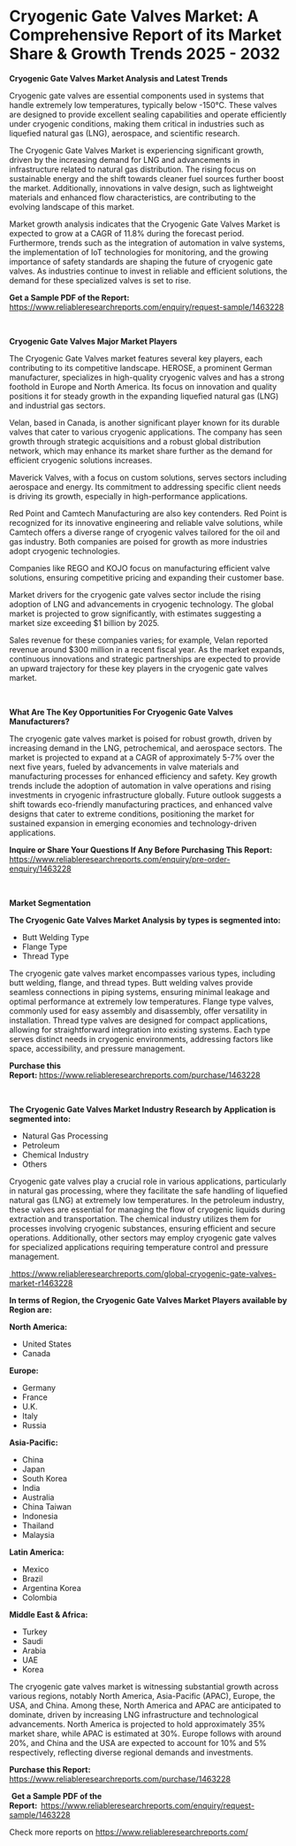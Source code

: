 <p><h1>Cryogenic Gate Valves Market: A Comprehensive Report of its Market Share & Growth Trends 2025 - 2032</h1></p><p><strong>Cryogenic Gate Valves Market Analysis and Latest Trends</strong></p>
<p><p>Cryogenic gate valves are essential components used in systems that handle extremely low temperatures, typically below -150°C. These valves are designed to provide excellent sealing capabilities and operate efficiently under cryogenic conditions, making them critical in industries such as liquefied natural gas (LNG), aerospace, and scientific research.</p><p>The Cryogenic Gate Valves Market is experiencing significant growth, driven by the increasing demand for LNG and advancements in infrastructure related to natural gas distribution. The rising focus on sustainable energy and the shift towards cleaner fuel sources further boost the market. Additionally, innovations in valve design, such as lightweight materials and enhanced flow characteristics, are contributing to the evolving landscape of this market.</p><p>Market growth analysis indicates that the Cryogenic Gate Valves Market is expected to grow at a CAGR of 11.8% during the forecast period. Furthermore, trends such as the integration of automation in valve systems, the implementation of IoT technologies for monitoring, and the growing importance of safety standards are shaping the future of cryogenic gate valves. As industries continue to invest in reliable and efficient solutions, the demand for these specialized valves is set to rise.</p></p>
<p><strong>Get a Sample PDF of the Report:&nbsp;</strong> <a href="https://www.reliableresearchreports.com/enquiry/request-sample/1463228?utm_campaign=2204&utm_medium=2&utm_source=Github&utm_content=ia&utm_term=18022025&utm_id=cryogenic-gate-valves">https://www.reliableresearchreports.com/enquiry/request-sample/1463228</a></p>
<p>&nbsp;</p>
<p><strong>Cryogenic Gate Valves Major Market Players</strong></p>
<p><p>The Cryogenic Gate Valves market features several key players, each contributing to its competitive landscape. HEROSE, a prominent German manufacturer, specializes in high-quality cryogenic valves and has a strong foothold in Europe and North America. Its focus on innovation and quality positions it for steady growth in the expanding liquefied natural gas (LNG) and industrial gas sectors.</p><p>Velan, based in Canada, is another significant player known for its durable valves that cater to various cryogenic applications. The company has seen growth through strategic acquisitions and a robust global distribution network, which may enhance its market share further as the demand for efficient cryogenic solutions increases.</p><p>Maverick Valves, with a focus on custom solutions, serves sectors including aerospace and energy. Its commitment to addressing specific client needs is driving its growth, especially in high-performance applications.</p><p>Red Point and Camtech Manufacturing are also key contenders. Red Point is recognized for its innovative engineering and reliable valve solutions, while Camtech offers a diverse range of cryogenic valves tailored for the oil and gas industry. Both companies are poised for growth as more industries adopt cryogenic technologies.</p><p>Companies like REGO and KOJO focus on manufacturing efficient valve solutions, ensuring competitive pricing and expanding their customer base. </p><p>Market drivers for the cryogenic gate valves sector include the rising adoption of LNG and advancements in cryogenic technology. The global market is projected to grow significantly, with estimates suggesting a market size exceeding $1 billion by 2025.</p><p>Sales revenue for these companies varies; for example, Velan reported revenue around $300 million in a recent fiscal year. As the market expands, continuous innovations and strategic partnerships are expected to provide an upward trajectory for these key players in the cryogenic gate valves market.</p></p>
<p>&nbsp;</p>
<p><strong>What Are The Key Opportunities For Cryogenic Gate Valves Manufacturers?</strong></p>
<p><p>The cryogenic gate valves market is poised for robust growth, driven by increasing demand in the LNG, petrochemical, and aerospace sectors. The market is projected to expand at a CAGR of approximately 5-7% over the next five years, fueled by advancements in valve materials and manufacturing processes for enhanced efficiency and safety. Key growth trends include the adoption of automation in valve operations and rising investments in cryogenic infrastructure globally. Future outlook suggests a shift towards eco-friendly manufacturing practices, and enhanced valve designs that cater to extreme conditions, positioning the market for sustained expansion in emerging economies and technology-driven applications.</p></p>
<p><strong>Inquire or Share Your Questions If Any Before Purchasing This Report:</strong> <a href="https://www.reliableresearchreports.com/enquiry/pre-order-enquiry/1463228?utm_campaign=2204&utm_medium=2&utm_source=Github&utm_content=ia&utm_term=18022025&utm_id=cryogenic-gate-valves">https://www.reliableresearchreports.com/enquiry/pre-order-enquiry/1463228</a></p>
<p>&nbsp;</p>
<p><strong>Market Segmentation</strong></p>
<p><strong>The Cryogenic Gate Valves Market Analysis by types is segmented into:</strong></p>
<p><ul><li>Butt Welding Type</li><li>Flange Type</li><li>Thread Type</li></ul></p>
<p><p>The cryogenic gate valves market encompasses various types, including butt welding, flange, and thread types. Butt welding valves provide seamless connections in piping systems, ensuring minimal leakage and optimal performance at extremely low temperatures. Flange type valves, commonly used for easy assembly and disassembly, offer versatility in installation. Thread type valves are designed for compact applications, allowing for straightforward integration into existing systems. Each type serves distinct needs in cryogenic environments, addressing factors like space, accessibility, and pressure management.</p></p>
<p><strong>Purchase this Report:&nbsp;</strong><a href="https://www.reliableresearchreports.com/purchase/1463228?utm_campaign=2204&utm_medium=2&utm_source=Github&utm_content=ia&utm_term=18022025&utm_id=cryogenic-gate-valves">https://www.reliableresearchreports.com/purchase/1463228</a></p>
<p>&nbsp;</p>
<p><strong>The Cryogenic Gate Valves Market Industry Research by Application is segmented into:</strong></p>
<p><ul><li>Natural Gas Processing</li><li>Petroleum</li><li>Chemical Industry</li><li>Others</li></ul></p>
<p><p>Cryogenic gate valves play a crucial role in various applications, particularly in natural gas processing, where they facilitate the safe handling of liquefied natural gas (LNG) at extremely low temperatures. In the petroleum industry, these valves are essential for managing the flow of cryogenic liquids during extraction and transportation. The chemical industry utilizes them for processes involving cryogenic substances, ensuring efficient and secure operations. Additionally, other sectors may employ cryogenic gate valves for specialized applications requiring temperature control and pressure management.</p></p>
<p><a href="https://www.reliableresearchreports.com/global-cryogenic-gate-valves-market-r1463228?utm_campaign=2204&utm_medium=2&utm_source=Github&utm_content=ia&utm_term=18022025&utm_id=cryogenic-gate-valves">&nbsp;https://www.reliableresearchreports.com/global-cryogenic-gate-valves-market-r1463228</a></p>
<p><strong>In terms of Region, the Cryogenic Gate Valves Market Players available by Region are:</strong></p>
<p>
    <p> <strong> North America: </strong>
        <ul>
            <li>United States</li>
            <li>Canada</li>
        </ul>
        </p> 
    <p> <strong> Europe: </strong>
        <ul>
            <li>Germany</li>
            <li>France</li>
            <li>U.K.</li>
            <li>Italy</li>
            <li>Russia</li>
        </ul>
        </p> 
    <p> <strong> Asia-Pacific: </strong>
        <ul>
            <li>China</li>
            <li>Japan</li>
            <li>South Korea</li>
            <li>India</li>
            <li>Australia</li>
            <li>China Taiwan</li>
            <li>Indonesia</li>
            <li>Thailand</li>
            <li>Malaysia</li>
        </ul>
        </p> 
    <p> <strong> Latin America: </strong>
        <ul>
            <li>Mexico</li>
            <li>Brazil</li>
            <li>Argentina Korea</li>
            <li>Colombia</li>
        </ul>
        </p> 
    <p> <strong> Middle East & Africa: </strong>
        <ul>
            <li>Turkey</li>
            <li>Saudi</li>
            <li>Arabia</li>
            <li>UAE</li>
            <li>Korea</li>
        </ul>
    </p>
    </p>
<p><p>The cryogenic gate valves market is witnessing substantial growth across various regions, notably North America, Asia-Pacific (APAC), Europe, the USA, and China. Among these, North America and APAC are anticipated to dominate, driven by increasing LNG infrastructure and technological advancements. North America is projected to hold approximately 35% market share, while APAC is estimated at 30%. Europe follows with around 20%, and China and the USA are expected to account for 10% and 5% respectively, reflecting diverse regional demands and investments.</p></p>
<p><strong>Purchase this Report: </strong><a href="https://www.reliableresearchreports.com/purchase/1463228?utm_campaign=2204&utm_medium=2&utm_source=Github&utm_content=ia&utm_term=18022025&utm_id=cryogenic-gate-valves">https://www.reliableresearchreports.com/purchase/1463228</a></p>
<p>&nbsp;<strong>Get a Sample PDF of the Report:&nbsp;&nbsp;</strong><a href="https://www.reliableresearchreports.com/enquiry/request-sample/1463228?utm_campaign=2204&utm_medium=2&utm_source=Github&utm_content=ia&utm_term=18022025&utm_id=cryogenic-gate-valves">https://www.reliableresearchreports.com/enquiry/request-sample/1463228</a></p>
<p><strong></strong></p>
<p>Check more reports on <a href="https://www.reliableresearchreports.com/?utm_campaign=2204&utm_medium=2&utm_source=Github&utm_content=ia&utm_term=18022025&utm_id=cryogenic-gate-valves">https://www.reliableresearchreports.com/</a></p>